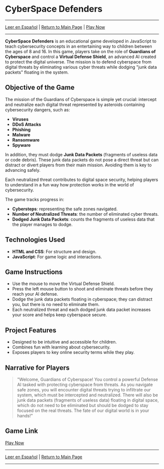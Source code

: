 # CyberSpace Defenders
---

[Leer en Español](README-es.md) | [Return to Main Page](../../../README.md) | [Play Now](./Container/index.html)

---

**CyberSpace Defenders** is an educational game developed in JavaScript to teach cybersecurity concepts in an entertaining way to children between the ages of 8 and 16. In this game, players take on the role of **Guardians of Cyberspace** and control a **Virtual Defense Shield**, an advanced AI created to protect the digital universe. The mission is to defend cyberspace from digital threats by eliminating various cyber threats while dodging "junk data packets" floating in the system.

## Objective of the Game

The mission of the Guardians of Cyberspace is simple yet crucial: intercept and neutralize each digital threat represented by asteroids containing cybersecurity dangers, such as:

- **Viruses**
- **DDoS Attacks**
- **Phishing**
- **Malware**
- **Ransomware**
- **Spyware**

In addition, they must dodge **Junk Data Packets** (fragments of useless data or code debris). These junk data packets do not pose a direct threat but can distract or divert players from their main mission. Avoiding them is key to advancing safely.

Each neutralized threat contributes to digital space security, helping players to understand in a fun way how protection works in the world of cybersecurity.

The game tracks progress in:
- **Cybersteps**: representing the safe zones navigated.
- **Number of Neutralized Threats**: the number of eliminated cyber threats.
- **Dodged Junk Data Packets**: counts the fragments of useless data that the player manages to dodge.

## Technologies Used

- **HTML and CSS**: For structure and design.
- **JavaScript**: For game logic and interactions.

## Game Instructions

- Use the mouse to move the Virtual Defense Shield.
- Press the left mouse button to shoot and eliminate threats before they reach your AI defense.
- Dodge the junk data packets floating in cyberspace; they can distract you, but there is no need to eliminate them.
- Each neutralized threat and each dodged junk data packet increases your score and helps keep cyberspace secure.

## Project Features

- Designed to be intuitive and accessible for children.
- Combines fun with learning about cybersecurity.
- Exposes players to key online security terms while they play.

## Narrative for Players

> "Welcome, Guardians of Cyberspace! You control a powerful Defense AI tasked with protecting cyberspace from threats. As you navigate safe zones, you will encounter digital threats trying to infiltrate our system, which must be intercepted and neutralized. There will also be junk data packets (fragments of useless data) floating in digital space, which do not need to be eliminated but should be dodged to stay focused on the real threats. The fate of our digital world is in your hands!"

## Game Link

[Play Now](./Container/index.html)

---

[Leer en Español](README-es.md) | [Return to Main Page](../../../README.md)

---